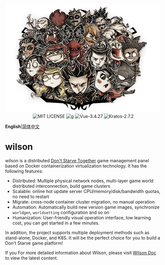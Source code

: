<div align=center>
<img src="https://raw.githubusercontent.com/dstgo/docs/0ad76ead8e8f7f5f5def51176a20cc1952608dfd/docs/src/public/wilson.png" width="500" height="350" alt="wilson"/>
</div>
<div align=center>
<img src="https://img.shields.io/badge/MIT-red" alt="MIT LICENSE"/>
<img src="https://img.shields.io/badge/Go-1.23-blue" alt="g"/>
<img src="https://img.shields.io/badge/Vue-3.4.27-bright" alt="Vue-3.4.27"/>
<img src="https://img.shields.io/badge/Kratos-2.7.2-orange" alt="Kratos-2.7.2"/>
</div>

**English**|[简体中文](README.md)

# wilson

wilson is a distributed [Don't Starve Together](https://store.steampowered.com/app/322330/_/) game management panel
based on Docker containerization virtualization technology.
It has the following features:

* Distributed: Multiple physical network nodes, multi-layer game world distributed interconnection, build game clusters
* Scalable: online hot update server CPU/memory/disk/bandwidth quotas, no need to restart
* Migrate: cross-node container cluster migration, no manual operation
* Automation: Automatically build new version game images, synchronize `worldgen`, `worldsetting` configuration and so
  on
* Humanization: User-friendly visual operation interface, low learning cost, you can get started in a few minutes.

In addition, the project supports multiple deployment methods such as stand-alone, Docker, and K8S. It will be the
perfect choice for you to build a Don't Starve game platform!

If you For more detailed information about Wilson, please visit [Wilson Doc](https://docs.dstgo.cn/) to view the latest
content.